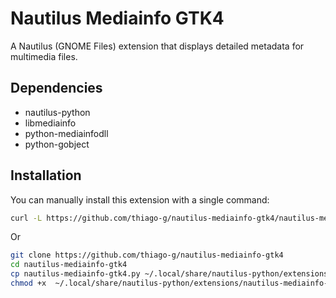 # Nautilus Mediainfo GTK4

A Nautilus (GNOME Files) extension that displays detailed metadata for multimedia files.

## Dependencies

- nautilus-python
- libmediainfo
- python-mediainfodll
- python-gobject

## Installation

You can manually install this extension with a single command:
```sh
curl -L https://github.com/thiago-g/nautilus-mediainfo-gtk4/nautilus-mediainfo-gtk4.py -o ~/.local/share/nautilus-python/extensions/nautilus-mediainfo-gtk4.py && chmod +x ~/.local/share/nautilus-python/extensions/nautilus-mediainfo-gtk4.py
```
Or 
```sh
git clone https://github.com/thiago-g/nautilus-mediainfo-gtk4
cd nautilus-mediainfo-gtk4
cp nautilus-mediainfo-gtk4.py ~/.local/share/nautilus-python/extensions/ 
chmod +x  ~/.local/share/nautilus-python/extensions/nautilus-mediainfo-gtk4.py 
```